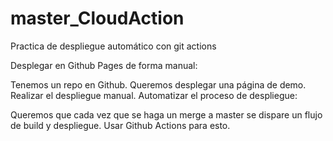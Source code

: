 # master_CloudAction
Practica de despliegue automático con git actions

Desplegar en Github Pages de forma manual:

Tenemos un repo en Github.
Queremos desplegar una página de demo.
Realizar el despliegue manual.
Automatizar el proceso de despliegue:

Queremos que cada vez que se haga un merge a master se dispare un flujo de build y despliegue.
Usar Github Actions para esto.
